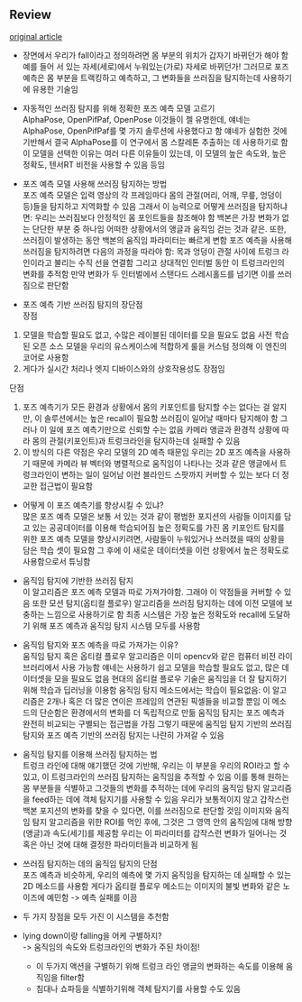 ## Review
[original article](https://neuralet.com/article/building-automatic-fall-detection-systems-using-computer-vision)  

- 장면에서 우리가 fall이라고 정의하려면 몸 부분의 위치가 갑자기 바뀌던가 해야 함  
  예를 들어 서 있는 자세(세로)에서 누워있는(가로) 자세로 바뀌던가!
  그러므로 포즈 예측은 몸 부분을 트랙킹하고 예측하고, 그 변화들을 쓰러짐을 탐지하는데 사용하기에 유용한 기술임

- 자동적인 쓰러짐 탐지를 위해 정확한 포즈 예측 모델 고르기  
   AlphaPose, OpenPifPaf, OpenPose 이것들이 젤 유명한데, 얘네는 AlphaPose, OpenPifPaf를 몇 가지 솔루션에 사용했다고 함
  얘네가 실험한 것에 기반해서 결국 AlphaPose를 이 연구에서 몸 스칼레톤 추출하는 데 사용하기로 함
  이 모델을 선택한 이유는 여러 다른 이유들이 있는데, 이 모델의 높은 속도와, 높은 정확도, 텐서RT 비전을 사용할 수 있음 등임

- 포즈 예측 모델 사용해 쓰러짐 탐지하는 방법  
  포즈 예측 모델은 입력 영상의 각 프레임마다 몸의 관절(머리, 어깨, 무릎, 엉덩이 등)들을 탐지하고 지역화할 수 있음
  그래서 이 능력으로 어떻게 쓰러짐을 탐지하냐면: 우리는 쓰러짐보다 안정적인 몸 포인트들을 참조해야 함
  백본은 가장 변화가 없는 단단한 부분 중 하나임
  어떠한 상황에서의 앵글과 움직임 걷는 것과 같은.
  또한, 쓰러짐이 발생하는 동안 백본의 움직임 파라미터는 빠르게 변함
  포즈 예측을 사용해 쓰러짐을 탐지하려면 다음의 과정을 따라야 함:
  목과 엉덩이 관절 사이에 트렁크 라인이라고 불리는 수직 선을 연결함
  그리고 상대적인 인터벌 동안 이 트렁크라인의 변화를 추적함
  만약 변화가 두 인터벌에서 스탠다드 스레시홀드를 넘기면 이를 쓰러짐으로 판단함

- 포즈 예측 기반 쓰러짐 탐지의 장단점  
장점
1) 모델을 학습할 필요도 없고, 수많은 레이블된 데이터를 모을 필요도 없음
  사전 학습된 오픈 소스 모델을 우리의 유스케이스에 적합하게 룰을 커스텀 정의해 이 엔진의 코어로 사용함
2) 게다가 실시간 처리나 엣지 디바이스와의 상호작용성도 장점임

단점
1) 포즈 예측기가 모든 환경과 상황에서 몸의 키포인트를 탐지할 수는 없다는 걸 알지만, 
  이 솔루션에서는 높은 recall이 필요함
  쓰러짐이 일어날 때마다 탐지해야 함
  그러나 이 일에 포즈 예측기만으로 신뢰할 수는 없음
  카메라 앵글과 환경적 상황에 따라 몸의 관절(키포인트)과 트렁크라인을 탐지하는데 실패할 수 있음
2) 이 방식의 다른 약점은 우리 모델의 2D 예측 때문임
  우리는 2D 포즈 예측을 사용하기 때문에 카메라 뷰 벡터와 병렬적으로 움직임이 나타나는 것과 같은 앵글에서 트렁크라인이 변하는 일이 일어남
  이런 블라인드 스팟까지 커버할 수 있는 보다 더 정교한 접근법이 필요함

- 어떻게 이 포즈 예측기를 향상시킬 수 있냐?  
  많은 포즈 예측 모델은 보통 서 있는 것과 같이 평범한 포지션의 사람들 이미지를 담고 있는 공공데이터를 이용해 학습되어짐
  높은 정확도를 가진 몸 키포인트 탐지를 위한 포즈 예측 모델을 향상시키려면, 사람들이 누워있거나 쓰러졌을 때의 상황을 담은 학습 셋이 필요함
  그 후에 이 새로운 데이터셋을 이런 상황에서 높은 정확도로 사용함으로서 튜닝함

- 움직임 탐지에 기반한 쓰러짐 탐지  
  이 알고리즘은 포즈 예측 모델과 따로 가져가야함. 그래야 이 약점들을 커버할 수 있음
  또한 모션 탐지(옵티컬 플로우) 알고리즘을 쓰러짐 탐지하는 데에 이전 모델에 보충하는 느낌으로 사용하기로 함
  최종 시스템은 가장 높은 정확도와 recall에 도달하기 위해 포즈 예측과 움직임 탐지 시스템 모두를 사용함
  
- 움직임 탐지와 포즈 예측을 따로 가져가는 이유?  
  움직임 탐지 혹은 옵티컬 플로우 알고리즘은 이미 opencv와 같은 컴퓨터 비전 라이브러리에서 사용 가능함
  얘네는 사용하기 쉽고 모델을 학습할 필요도 없고, 많은 데이터셋을 모을 필요도 없음
  현대의 옵티컬 플로우 기술은 움직임을 더 잘 탐지하기 위해 학습과 딥러닝을 이용함
  움직임 탐지 메소드에서는 학습이 필요없음: 이 알고리즘은 2개나 혹은 더 많은 연이은 프레임의 연관된 픽셀들을 비교할 뿐임
  이 메소드의 단순함은 환경에서의 변화를 더 독립적으로 만듦
  움직임 탐지는 포즈 예측과 완전히 비교되는 구별되는 접근법을 가짐
  그렇기 때문에 움직임 탐지 기반의 쓰러짐 탐지와 포즈 예측 기반의 쓰러짐 탐지는 나란히 가져갈 수 있음

- 움직임 탐지를 이용해 쓰러짐 탐지하는 법  
  트렁크 라인에 대해 얘기했던 것에 기반해, 우리는 이 부분을 우리의 ROI라고 할 수 있고, 이 트렁크라인의 쓰러짐 탐지하는 움직임을 추적할 수 있음
  이를 통해 원하는 몸 부분들을 식별하고 그것들의 변화를 추적하는 데에 우리의 움직임 탐지 알고리즘을 feed하는 데에 객체 탐지기를 사용할 수 있음
  우리가 보통적이지 않고 갑작스런 백본 포지션의 변화를 찾을 수 있다면, 이를 쓰러짐으로 판단할 것임
  이미지와 움직임 탐지 알고리즘을 위한 ROI를 먹인 후에, 그것은 그 영역 안의 움직임에 대해 방향(앵글)과 속도(세기)를 제공함
  우리는 이 파라미터를 갑작스런 변화가 일어나는 것 혹은 아닌 것에 대해 결정한 파라미터들과 비교하게 됨

- 쓰러짐 탐지하는 데의 움직임 탐지의 단점  
  포즈 예측과 비슷하게, 우리의 예측에 몇 가지 움직임을 탐지하는 데 실패할 수 있는 2D 메소드를 사용함
  게다가 옵티컬 플로우 메소드는 이미지의 불빛 변화와 같은 노이즈에 예민함
  -> 예측 실패를 이끔

- 두 가지 장점을 모두 가진 이 시스템을 추천함  

- lying down이랑 falling을 어케 구별하지?  
   -> 움직임의 속도와 트렁크라인의 변화가 주된 차이점!
   - 이 두가지 액션을 구별하기 위해 트렁크 라인 앵글의 변화하는 속도를 이용해 움직임을 filter함
   - 침대나 쇼파등을 식별하기위해 객체 탐지기를 사용할 수도 있음
